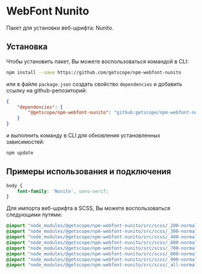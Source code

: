 # WebFont Nunito

Пакет для установки веб-шрифта: Nunito.

## Установка

Чтобы установить пакет, Вы можете воспользоваться командой в CLI:

```bash 
npm install --save https://github.com/getscope/npm-webfont-nunito
```

или в файле `package.json` создать свойство `dependencies` и добавить ссылку на github-репозиторий:

```json 
{
    "dependencies": {
        "@getscope/npm-webfont-nunito": "github:getscope/npm-webfont-nunito"
    }
}
```

и выполнить команду в CLI для обновления установленных зависимостей:

```bash 
npm update
```

## Примеры использования и подключения

```css 
body {
    font-family: 'Nunito', sans-serif;
}
```

Для импорта веб-шрифта в SCSS, Вы можете воспользоваться следующими путями:

```scss 
@import "node_modules/@getscope/npm-webfont-nunito/src/scss/_200-normal.scss";
@import "node_modules/@getscope/npm-webfont-nunito/src/scss/_300-normal.scss";
@import "node_modules/@getscope/npm-webfont-nunito/src/scss/_400-normal.scss";
@import "node_modules/@getscope/npm-webfont-nunito/src/scss/_600-normal.scss";
@import "node_modules/@getscope/npm-webfont-nunito/src/scss/_700-normal.scss";
@import "node_modules/@getscope/npm-webfont-nunito/src/scss/_800-normal.scss";
@import "node_modules/@getscope/npm-webfont-nunito/src/scss/_900-normal.scss";
@import "node_modules/@getscope/npm-webfont-nunito/src/scss/_all-normal.scss";
```
